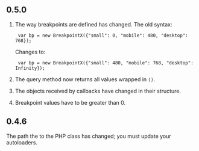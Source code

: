 ## 0.5.0

1. The way breakpoints are defined has changed.  The old syntax:

        var bp = new BreakpointX({"small": 0, "mobile": 480, "desktop": 768});

    Changes to:

        var bp = new BreakpointX({"small": 480, "mobile": 768, "desktop": Infinity});

2. The query method now returns all values wrapped in `()`.
3. The objects received by callbacks have changed in their structure.
4. Breakpoint values have to be greater than 0.

## 0.4.6

The path the to the PHP class has changed; you must update your autoloaders.
